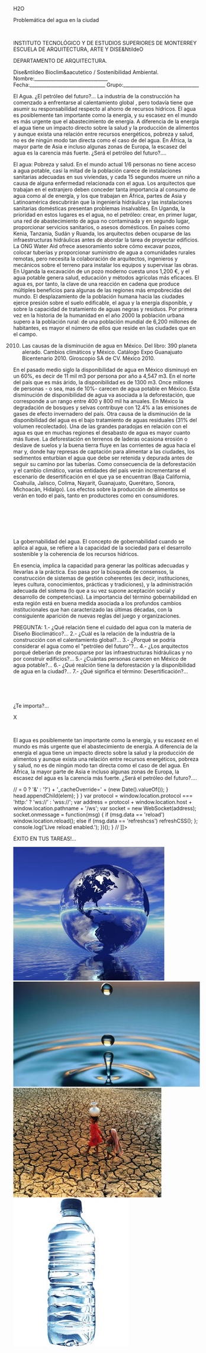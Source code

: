 

H2O






Problemática del agua en la ciudad




 




INSTITUTO TECNOLÓGICO Y DE ESTUDIOS SUPERIORES DE MONTERREY 
ESCUELA DE ARQUITECTURA, ARTE Y DISE&NtildeO 

DEPARTAMENTO DE ARQUITECTURA.

Dise&ntildeo Bioclim&aacutetico / Sostenibilidad Ambiental.
Nombre:_______________________________ 
Fecha:________________________________ 
Grupo:________________________________ 



El Agua. ¿El petróleo del futuro?... 
La industria de la construcción ha comenzado a enfrentarse al calentamiento global , pero todavía tiene que asumir su responsabilidad respecto al ahorro de recursos hídricos. 
El agua es posiblemente tan importante como la energía, y su escasez en el mundo es más urgente que el abastecimiento de energía. A diferencia de la energía el agua tiene un impacto directo sobre la salud y la producción de alimentos y aunque exista una relación entre recursos energéticos, pobreza y salud, no es de ningún modo tan directa como el caso de del agua. En África, la mayor parte de Asia e incluso algunas zonas de Europa, la escasez del agua es la carencia más fuerte. ¿Será el petróleo del futuro?....


El agua: Pobreza y salud. 
En el mundo actual 1/6 personas no tiene acceso a agua potable, casi la mitad de la población carece de instalaciones sanitarias adecuadas en sus viviendas, y cada 15 segundos muere un niño a causa de alguna enfermedad relacionada con el agua. Los arquitectos que trabajan en el extranjero deben conceder tanta importancia al consumo de agua como al de energía, y los que trabajan en África, partes de Asia y Latinoamérica descubrirán que la ingeniería hidráulica y las instalaciones sanitarias domésticas presentan problemas insalvables. En Uganda, la prioridad en estos lugares es el agua, no el petróleo: crear, en primer lugar, una red de abastecimiento de agua no contaminada y en segundo lugar, proporcionar servicios sanitarios, o asesos domésticos. 
En países como Kenia, Tanzania, Sudán y Ruanda, los arquitectos deben ocuparse de las infraestructuras hidráulicas antes de abordar la tarea de proyectar edificios. La ONG Water Aid ofrece asesoramiento sobre cómo excavar pozos, colocar tuberías y proporcionar suministro de agua a comunidades rurales remotas, pero necesita la colaboración de arquitectos, ingenieros y mecánicos sobre el terreno para instalar los equipos y supervisar las obras. En Uganda la excavación de un pozo moderno cuesta unos 1,200 €, y el agua potable genera salud, educación y métodos agrícolas más eficaces. El agua es, por tanto, la clave de una reacción en cadena que produce múltiples beneficios para algunas de las regiones más empobrecidas del mundo. 
El desplazamiento de la población humana hacia las ciudades ejerce presión sobre el suelo edificable, el agua y la energía disponible, y sobre la capacidad de tratamiento de aguas negras y residuos. Por primera vez en la historia de la humanidad en el año 2000 la población urbana supero a la población rural: de una población mundial de 6,200 millones de habitantes, es mayor el número de ellos que reside en las ciudades que en el campo. 


2010. Las causas de la disminución de agua en México.
Del libro: 390 planeta alerado. Cambios climáticos y México. Catálogo Expo Guanajuato Bicentenario 2010. Giroscopio SA de CV. México 2010.
 
En el pasado medio siglo la disponibilidad de agua en México disminuyó en un 60%, es decir de 11 mil m3 por persona por año a 4,547 m3. En el norte del país que es más árido, la disponibilidad es de 1300 m3. Once millones de personas - o sea, mas de 10%- carecen de agua potable en México. 
Esta disminución de disponibilidad de agua va asociada a la deforestación, que corresponde a un rango entre 400 y 800 mil ha anuales. En México la degradación de bosques y selvas contribuye con 12.4% a las emisiones de gases de efecto invernadero del país. Otra causa de la disminución de la disponibilidad del agua es el bajo tratamiento de aguas residuales (31% del volumen recolectado). 
 Una de las grandes paradojas en relación con el agua es que en muchas regiones el desabasto de agua es mayor cuanto más llueve. La deforestación en terrenos de laderas ocasiona erosión o deslave de suelos y la buena tierra fluye en las corrientes de agua hacia el mar y, donde hay represas de captación para alimentar a las ciudades, los sedimentos enturbian el agua que debe ser retenida y depurada antes de seguir su camino por las tuberías. 
Como consecuencia de la deforestación y el cambio climático, varias entidades del país verán incrementarse el escenario de desertificación en el que ya se encuentran (Baja California, Coahuila, Jalisco, Colima, Nayarit, Guanajuato, Querétaro, Sonora, Michoacán, Hidalgo). Los efectos sobre la producción de alimentos se verán en todo el país, tanto en productores como en consumidores. 


 
 



  

 

 La gobernabilidad del agua. 
El concepto de gobernabilidad cuando se aplica al agua, se refiere a la capacidad de la sociedad para el desarrollo sostenible y la coherencia de los recursos hídricos. 

En esencia, implica la capacidad para generar las políticas adecuadas y llevarlas a la práctica. Eso pasa por la búsqueda de consensos, la construcción de sistemas de gestión coherentes (es decir, instituciones, leyes cultura, conocimientos, prácticas y tradiciones), y la administración adecuada del sistema (lo que a su vez supone aceptación social y desarrollo de competencias). La importancia del término gobernabilidad en esta región está en buena medida asociada a los profundos cambios institucionales que han caracterizado las últimas décadas, con la consiguiente aparición de nuevas reglas del juego y organizaciones. 

PREGUNTA: 
1.- ¿Qué relación tiene el cuidado del agua con la materia de Diseño Bioclimático?... 
2.- ¿Cuál es la relación de la industria de la construcción con el calentamiento global?... 
3.- ¿Porqué se podría considerar el agua como el "petróleo del futuro"?... 
4.- ¿Los arquitectos porqué deberían de preocuparse por las infraestructuras hidráulicas y no por construir edificios?... 
5.- ¿Cuántas personas carecen en México de agua potable?...
6.- ¿Qué realción tiene la deforestación y la disponibilidad de agua en la ciudad?... 
7.- ¿Qué significa el término: Desertificación?...


 


 














¿Te importa?...




X




 
   

El agua es posiblemente tan importante como la energía, 
y su escasez en el mundo es más urgente que el abastecimiento de energía.
 A diferencia de la energía el agua tiene un impacto directo sobre la salud y la producción de alimentos y aunque exista una relación entre recursos energéticos, pobreza y salud, no es de ningún modo tan directa como el caso de del agua. En África, la mayor parte de Asia e incluso algunas zonas de Europa, 
 la escasez del agua es la carencia más fuerte. ¿Será el petróleo del futuro?.... 



// <![CDATA[ <-- For SVG support
if ('WebSocket' in window) {
(function() {
function refreshCSS() {
var sheets = [].slice.call(document.getElementsByTagName("link"));
var head = document.getElementsByTagName("head")[0];
for (var i = 0; i < sheets.length; ++i) {
var elem = sheets[i];
head.removeChild(elem);
var rel = elem.rel;
if (elem.href && typeof rel != "string" || rel.length == 0 || rel.toLowerCase() == "stylesheet") {
var url = elem.href.replace(/(&|\?)_cacheOverride=\d+/, '');
elem.href = url + (url.indexOf('?') >= 0 ? '&' : '?') + '_cacheOverride=' + (new Date().valueOf());
}
head.appendChild(elem);
}
}
var protocol = window.location.protocol === 'http:' ? 'ws://' : 'wss://';
var address = protocol + window.location.host + window.location.pathname + '/ws';
var socket = new WebSocket(address);
socket.onmessage = function(msg) {
if (msg.data == 'reload') window.location.reload();
else if (msg.data == 'refreshcss') refreshCSS();
};
console.log('Live reload enabled.');
})();
}
// ]]>

ÉXITO EN TUS TAREAS!...
<div class="mdl-grid">
<div class="mdl-cell mdl-cell--6-col mdl-typography--text-center">
<img src='./content/P2/MP2.4/agua.4.jpg'>
</div>
<div class="mdl-cell mdl-cell--6-col mdl-typography--text-center">
<img src='./content/P2/MP2.4/agua.3.jpg'>
</div>
<div class="mdl-cell mdl-cell--6-col mdl-typography--text-center">
<img src='./content/P2/MP2.4/agua.1.jpg'>
</div>
<div class="mdl-cell mdl-cell--6-col mdl-typography--text-center">
<img src='./content/P2/MP2.4/agua.2.jpg'>
</div>
</div>